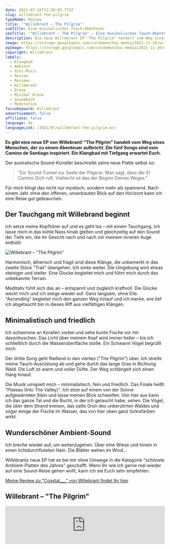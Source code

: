```yaml
---
date: 2021-07-16T11:50:03.772Z
slug: willebrant-the-pilgrim
typeName: Review
title: '"Willebrant – The Pilgrim"'
subTitle: Eine musikalisches Tauch-Abenteuer
seoTitle: '"Willebrant – The Pilgrim" – Eine musikalisches Tauch-Abenteuer'
description: Die neue Willebrant EP "The Pilgrim" handelt vom Weg eines Menschen, der zu einem Abenteuer aufbricht – Die fünf vom El Camino de Santiago inspirierten Songs haben es bei mir jetzt schon auf die Liste der schönsten Ambient-Platten des Jahres geschafft. Ein Klangbad mit Tiefgang erwartet Euch.
image: https://storage.googleapis.com/cardamonchai-media/2021-11-20/willebrant-the-pilgrim-2-jpg-imagine-e8e8e8_b4b4b4_1024_768/640.webp
ogImage: https://storage.googleapis.com/cardamonchai-media/2021-11-20/willebrant-the-pilgrim-fb-jpg-imagine-181818_696969_1200_628/640.webp
copyright: Willebrant
labels:
  - Klangbad
  - Ambient
  - Post-Music
  - Review
  - Reviews
  - Willebrant
  - Drone
  - Minimal Drone
  - Soundbath
  - Meditation
focusKeyword: Willebrant
advertisement: false
affiliate: false
language: de
languageLink: /2021/07/willebrant-the-pilgrim-en/
---
```


**Es gibt eine neue EP von Willebrant! "The Pilgrim" handelt vom Weg eines Menschen, der zu einem Abenteuer aufbricht. Die fünf Songs sind vom Camino de Santiago inspiriert. Ein Klangbad mit Tiefgang erwartet Euch.**

Der australische Sound-Künstler beschreibt seine neue Platte selbst so:

> "Ein Sound-Tunnel zur Seele der Pilgerei. Man sagt, dass der El Camino Dich ruft. Vielleicht ist das der Beginn Deines Weges."

Für mich klingt das nicht nur mystisch, sondern mehr als spannend. Nach einem Jahr ohne den offenen, unverbauten Blick auf den Horizont kann ich eine Reise gut gebrauchen.

## Der Tauchgang mit Willebrand beginnt

Ich setze meine Kopfhörer auf und es geht los – mit einem Tauchgang. Ich lasse mich in das kühle Nass hinab gleiten und gleichzeitig auf den Sound der Tiefe ein, die ihr Gesicht nach und nach vor meinem inneren Auge enthüllt.

![Willebrant – "The Pilgrim"](https://storage.googleapis.com/cardamonchai-media/2021-11-20/willebrant-the-pilgrim-jpg-imagine-d8d8d8_b8b8b8_700_700/640.webp 'Willebrant – "The Pilgrim"')

Harmonisch, ätherisch und fragil sind diese Klänge, die unbemerkt in das zweite Stück "Trail" übergehen. Ich sinke weiter. Die Umgebung wird etwas steiniger und steiler. Eine Glocke begleitet mich und führt mich durch das unbekannte Terrain.

Meditativ fühlt sich das an – entspannt und zugleich kraftvoll. Die Glocke weckt mich und ich steige wieder auf. Ganz langsam, ohne Eile. "Ascending" begleitet mich den ganzen Weg hinauf und ich merke, wie tief ich abgetaucht bin in dieses Riff aus vielfältigen Klängen.

## Minimalistisch und friedlich

Ich schwimme an Korallen vorbei und sehe bunte Fische vor mir davonhuschen. Das Licht über meinem Kopf wird immer heller – bis ich schließlich durch die Wasseroberfläche stoße. Ein Schwarm Vögel begrüßt mich.

Der dritte Song geht fließend in den vierten ("The Pilgrim") über. Ich streife meine Tauch-Ausrüstung ab und gehe durch das lange Gras in Richtung Wald. Die Luft ist warm und voller Düfte. Der Weg schlängelt sich einen Hang hinauf.

Die Musik umspielt mich – minimalistisch, fein und friedlich. Das Finale heißt "Plateau (Into The Valley)". Ich sitze auf einem von der Sonne aufgewärmten Stein und lasse meinen Blick schweifen. Von hier aus kann ich das ganze Tal und die Bucht, in der ich getaucht habe, sehen. Die Vögel, die über dem Strand kreisen, das satte Grün des unberührten Waldes und sogar einige der Fische im Wasser, das von hier oben ganz türkisfarben wirkt.

## Wunderschöner Ambient-Sound

Ich breche wieder auf, um weiterzugehen. Über eine Wiese und hinein in einen lichtdurchfluteten Hain. Die Blätter wehen im Wind...

Willebrants neue EP hat es bei mir ohne Umwege in die Kategorie "schönste Ambient-Platten des Jahres" geschafft. Wenn Ihr wie ich gerne mal wieder auf eine Sound-Reise gehen wollt, kann ich sie Euch sehr empfehlen.

[Meine Review zu "Coastal\_\_\_" von Willebrant findet Ihr hier](/2021/02/willebrant-coastal-en).

## Willebrant – "The Pilgrim"

<iframe
  style="border: 0; width: 100%; height: 120px;"
  src="https://bandcamp.com/EmbeddedPlayer/album=2921636955/size=large/bgcol=ffffff/linkcol=5c9b72/tracklist=false/artwork=small/transparent=true/"
  seamless
>
  <a href="https://willebrant.bandcamp.com/album/the-pilgrim">
    The Pilgrim by Willebrant
  </a>
</iframe>
